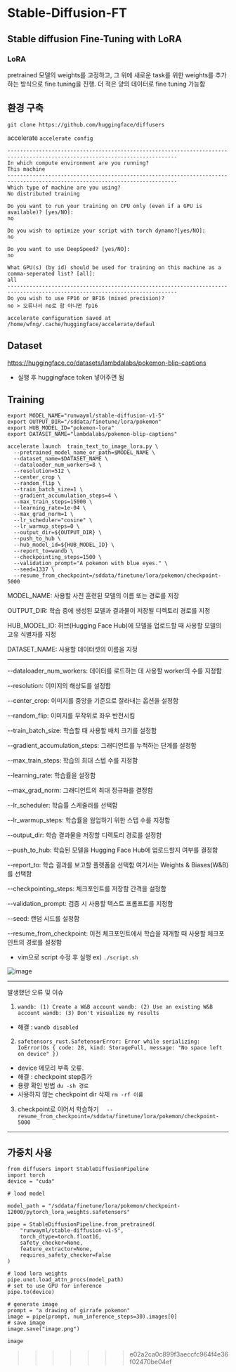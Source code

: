 # Stable-Diffusion-FT

## **Stable diffusion Fine-Tuning with LoRA**

### **LoRA**

pretrained 모델의 weights를 고정하고, 그 위에 새로운 task를 위한 weights를 추가하는 방식으로 fine tuning을 진행. 더 적은 양의 데이터로 fine tuning 가능함


## 환경 구축
```git clone https://github.com/huggingface/diffusers```

accelerate
```accelerate config```
```
----------------------------------------------------------------------------------------------------------------------------
In which compute environment are you running?
This machine
----------------------------------------------------------------------------------------------------------------------------
Which type of machine are you using?
No distributed training

Do you want to run your training on CPU only (even if a GPU is available)? [yes/NO]:
no

Do you wish to optimize your script with torch dynamo?[yes/NO]:
no

Do you want to use DeepSpeed? [yes/NO]: 
no

What GPU(s) (by id) should be used for training on this machine as a comma-seperated list? [all]:
all
----------------------------------------------------------------------------------------------------------------------------
Do you wish to use FP16 or BF16 (mixed precision)?
no > 오류나서 no로 함 아니면 fp16

accelerate configuration saved at /home/wfng/.cache/huggingface/accelerate/defaul
```


## Dataset
https://huggingface.co/datasets/lambdalabs/pokemon-blip-captions

- 실행 후 huggingface token 넣어주면 됨

## Training
```
export MODEL_NAME="runwayml/stable-diffusion-v1-5"
export OUTPUT_DIR="/sddata/finetune/lora/pokemon"
export HUB_MODEL_ID="pokemon-lora"
export DATASET_NAME="lambdalabs/pokemon-blip-captions"

accelerate launch  train_text_to_image_lora.py \
  --pretrained_model_name_or_path=$MODEL_NAME \
  --dataset_name=$DATASET_NAME \
  --dataloader_num_workers=8 \
  --resolution=512 \
  --center_crop \
  --random_flip \
  --train_batch_size=1 \
  --gradient_accumulation_steps=4 \
  --max_train_steps=15000 \
  --learning_rate=1e-04 \
  --max_grad_norm=1 \
  --lr_scheduler="cosine" \
  --lr_warmup_steps=0 \
  --output_dir=${OUTPUT_DIR} \
  --push_to_hub \
  --hub_model_id=${HUB_MODEL_ID} \
  --report_to=wandb \
  --checkpointing_steps=1500 \
  --validation_prompt="A pokemon with blue eyes." \
  --seed=1337 \
  --resume_from_checkpoint=/sddata/finetune/lora/pokemon/checkpoint-5000
```
MODEL_NAME: 사용할 사전 훈련된 모델의 이름 또는 경로를 저장

OUTPUT_DIR: 학습 중에 생성된 모델과 결과물이 저장될 디렉토리 경로를 지정

HUB_MODEL_ID: 허브(Hugging Face Hub)에 모델을 업로드할 때 사용할 모델의 고유 식별자를 지정

DATASET_NAME: 사용할 데이터셋의 이름을 지정

---

--dataloader_num_workers: 데이터를 로드하는 데 사용할 worker의 수를 지정함

--resolution: 이미지의 해상도를 설정함

--center_crop: 이미지를 중앙을 기준으로 잘라내는 옵션을 설정함

--random_flip: 이미지를 무작위로 좌우 반전시킴

--train_batch_size: 학습할 때 사용할 배치 크기를 설정함

--gradient_accumulation_steps: 그래디언트를 누적하는 단계를 설정함

--max_train_steps: 학습의 최대 스텝 수를 지정함

--learning_rate: 학습률을 설정함

--max_grad_norm: 그래디언트의 최대 정규화를 결정함

--lr_scheduler: 학습률 스케줄러를 선택함

--lr_warmup_steps: 학습률을 웜업하기 위한 스텝 수를 지정함

--output_dir: 학습 결과물을 저장할 디렉토리 경로를 설정함

--push_to_hub: 학습된 모델을 Hugging Face Hub에 업로드할지 여부를 결정함

--report_to: 학습 결과를 보고할 플랫폼을 선택함 여기서는 Weights & Biases(W&B)를 선택함

--checkpointing_steps: 체크포인트를 저장할 간격을 설정함

--validation_prompt: 검증 시 사용할 텍스트 프롬프트를 지정함

--seed: 랜덤 시드를 설정함

--resume_from_checkpoint: 이전 체크포인트에서 학습을 재개할 때 사용할 체크포인트의 경로를 설정함


- vim으로 script 수정 후 실행
ex) `./script.sh`

![image](https://github.com/harim061/Stable-Diffusion-FT/assets/90364684/2d264d28-424f-4121-a7b2-4a9546cbfda8)

--- 
발생했던 오류 및 이슈
1. `wandb: (1) Create a W&B account
wandb: (2) Use an existing W&B account
wandb: (3) Don't visualize my results`
- 해결 : `wandb disabled`
  
2. `safetensors_rust.SafetensorError: Error while serializing: IoError(Os { code: 28, kind: StorageFull, message: "No space left on device" })`
- device 메모리 부족 오류.
- 해결 : checkpoint step증가
- 용량 확인 방법 `du -sh 경로`
- 사용하지 않는 checkpoint dir 삭제 `rm -rf 이름`

3. checkpoint로 이어서 학습하기
`  --resume_from_checkpoint=/sddata/finetune/lora/pokemon/checkpoint-5000`


---
## 가중치 사용

```
from diffusers import StableDiffusionPipeline
import torch
device = "cuda"

# load model

model_path = "/sddata/finetune/lora/pokemon/checkpoint-12000/pytorch_lora_weights.safetensors"

pipe = StableDiffusionPipeline.from_pretrained(
    "runwayml/stable-diffusion-v1-5",
    torch_dtype=torch.float16,
    safety_checker=None,
    feature_extractor=None,
    requires_safety_checker=False
)

# load lora weights
pipe.unet.load_attn_procs(model_path)
# set to use GPU for inference
pipe.to(device)

# generate image
prompt = "a drawing of girrafe pokemon"
image = pipe(prompt, num_inference_steps=30).images[0]
# save image
image.save("image.png")

image
```



>>>>>>> e02a2ca0c899f3aeccfc964f4e36f02470be04ef
